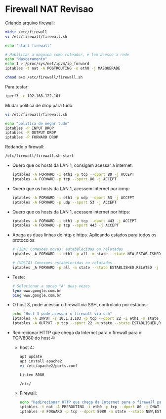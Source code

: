 # Firewall NAT Revisao

Criando arquivo firewall:

```bash
mkdir /etc/firewall
vi /etc/firewall/firewall.sh

echo "start firewall"

# Habilitar a maquina como roteador, e tem acesso a rede
echo "Mascaramento"
echo 1 > /proc/sys/net/ipv4/ip_forward
iptables -t nat -A POSTROUTING -o eth0 -j MASQUERADE
```

```bash
chmod a+x /etc/firewall/firewall.sh 
```

Para testar:

```bash
iperf3 -c 192.168.122.101
```

Mudar politica de drop para tudo:

```bash
vi /etc/firewall/firewall.sh

echo "politica de negar tudo"
iptables -P INPUT DROP
iptables -P OUTPUT DROP
iptables -P FORWARD DROP
```

Rodando o firewall:

```bash
/etc/firewall/firewall.sh start
```

* Quero que os hosts da LAN 1, consigam acessar a internet:

  ```bash
  iptables -A FORWARD -i eth1 -p tcp --dport 80 -j ACCEPT
  iptables -A FORWARD -p tcp --sport 80 -j ACCEPT
  ```

* Quero que os hosts da LAN 1, acessem internet por icmp:

  ```bash
  iptables -A FORWARD -i eth1 -p udp --dport 53 -j ACCEPT
  iptables -A FORWARD -p udp --sport 53 -j ACCEPT
  ```

* Quero que os hosts da LAN 1, acessem internet por https:

  ```bash
  iptables -A FORWARD -i eth1 -p tcp --dport 443 -j ACCEPT
  iptables -A FORWARD -p tcp --sport 443 -j ACCEPT
  ```

* Apaga as duas linhas de http e https. Aplicando estados para todos os protocolos:

  ```bash
  # (IDA) Conexoes novas, estabelecidas ou relatadas
  iptables _A FORWARD -i eth1 -p all -m state --state NEW,ESTABLISHED,RELATED -j ACCEPT
  
  # (VOLTA) Conexoes estabelecidas ou relatadas
  iptables _A FORWARD -p all -m state --state ESTABLISHED,RELATED -j ACCEPT
  ```

* Teste:

  ```bash
  # Selecionar a opcao "A" duas vezes
  lynx www.google.com.br 
  ping www.google.com.br
  ```

* O host 3, pode acessar o firewall via SSH, controlado por estados:

  ```bash
  echo "Host 3 pode acessar o firewall via ssh"
  iptables -A INPUT -s 10.1.1.103 -p tcp --dport 22 -i eth1 -m state --state NEW,ESTABLISHED,RELATED -j ACCEPT
  iptables -A OUTPUT -p tcp --sport 22 -m state --state ESTABLISHED,RELATED -j ACCEPT
  ```

* Redirecionar HTTP que chega da Internet para o firewall para o TCP/8080 do host 4:

  * host 4:

    ```bash
    apt update
    apt install apache2
    vi /etc/apache2/ports.conf
    
    Listen 8080
    
    /etc/
    ```

  * Firewall:

    ```bash
    echo "Redirecionar HTTP que chega da Internet para o firewall para o TCP/8080 do host 4"
    iptables -t nat -A PREROUTING -i eth0 -p tcp --dport 80 -j DNAT --to 10.1.1.104:8080
    iptables -A FORWARD -p tcp --dport 8080 -m state --state NEW,ESTABLISHED,RELATED -j ACCEPT
    
    ```

    

    

  

  

  



















































